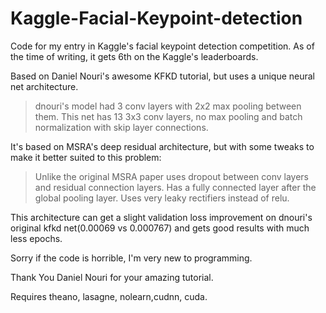 # Kaggle-Facial-Keypoint-detection
Code for my entry in Kaggle's facial keypoint detection competition. As of the time of writing, it gets 6th
on the Kaggle's leaderboards.

Based on Daniel Nouri's awesome KFKD tutorial, but uses a unique neural net architecture. 
>dnouri's model had 3 conv layers with 2x2 max pooling between them.
>This net has 13 3x3 conv layers, no max pooling and batch normalization with skip layer connections.

It's based on MSRA's deep residual architecture, but with some tweaks to make it
better suited to this problem:
>Unlike the original MSRA paper uses dropout between conv layers and residual connection layers.
>Has a fully connected layer after the global pooling layer.
>Uses very leaky rectifiers instead of relu.

This architecture can get a slight validation loss improvement on dnouri's original kfkd net(0.00069 vs 0.000767)
and gets good results with much less epochs.

Sorry if the code is horrible, I'm very new to programming.

Thank You Daniel Nouri for your amazing tutorial.

Requires theano, lasagne, nolearn,cudnn, cuda.
